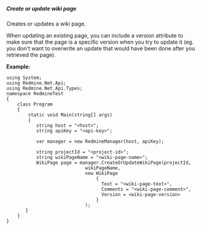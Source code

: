 ##### Create or update wiki page

Creates or updates a wiki page.

When updating an existing page, you can include a version attribute to make sure that the page is a specific version when you try to update it (eg. you don't want to overwrite an update that would have been done after you retrieved the page).

**Example:**

    using System;
    using Redmine.Net.Api;
    using Redmine.Net.Api.Types;
    namespace RedmineTest
    {
        class Program
        {
            static void Main(string[] args)
            {
               string host = "<host>";
               string apiKey = "<api-key>";

               var manager = new RedmineManager(host, apiKey);

               string projectId = "<project-id>";
               string wikiPageName = "<wiki-page-name>";
               WikiPage page = manager.CreateOrUpdateWikiPage(projectId, 
                                 wikiPageName, 
                                 new WikiPage 
                                     { 
                                       Text = "<wiki-page-text>", 
                                       Comments = "<wiki-page-comment>", 
                                       Version = <wiki-page-version> 
                                     }
                                 );
           }
        }
    }